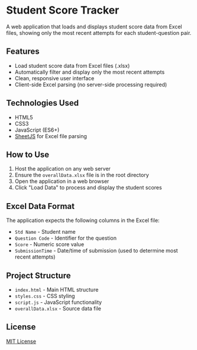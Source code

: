 # Student Score Tracker

A web application that loads and displays student score data from Excel files, showing only the most recent attempts for each student-question pair.

## Features

- Load student score data from Excel files (.xlsx)
- Automatically filter and display only the most recent attempts
- Clean, responsive user interface
- Client-side Excel parsing (no server-side processing required)

## Technologies Used

- HTML5
- CSS3
- JavaScript (ES6+)
- [SheetJS](https://sheetjs.com/) for Excel file parsing

## How to Use

1. Host the application on any web server
2. Ensure the `overallData.xlsx` file is in the root directory
3. Open the application in a web browser
4. Click "Load Data" to process and display the student scores

## Excel Data Format

The application expects the following columns in the Excel file:
- `Std Name` - Student name
- `Question Code` - Identifier for the question
- `Score` - Numeric score value
- `SubmissionTime` - Date/time of submission (used to determine most recent attempts)

## Project Structure

- `index.html` - Main HTML structure
- `styles.css` - CSS styling
- `script.js` - JavaScript functionality
- `overallData.xlsx` - Source data file

## License

[MIT License](LICENSE)